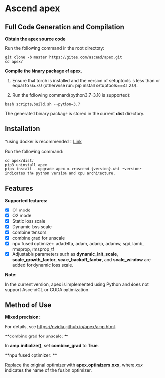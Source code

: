# Ascend apex


## Full Code Generation and Compilation


**Obtain the apex source code.**

Run the following command in the root directory:
```
git clone -b master https://gitee.com/ascend/apex.git
cd apex/
```

**Compile the binary package of apex.**

1. Ensure that torch is installed and the version of setuptools is less than or equal to 65.7.0 (otherwise run: pip install setuptools==41.2.0).

2. Run the following command(python3.7-3.10 is supported):
```
bash scripts/build.sh --python=3.7
```
The generated binary package is stored in the current **dist** directory.


## Installation

*using docker is recommended：[Link](https://gitee.com/ascend/apex/tree/master/scripts/docker/README.md)

Run the following command:
```
cd apex/dist/
pip3 uninstall apex
pip3 install --upgrade apex-0.1+ascend-{version}.whl *version* indicates the python version and cpu architecture.
```


## Features
**Supported features:**

- [x] O1 mode
- [x] O2 mode
- [x] Static loss scale
- [x] Dynamic loss scale
- [x] combine tensors
- [x] combine grad for unscale
- [x] npu fused optimizer: adadelta, adam, adamp, adamw, sgd, lamb, rmsprop, rmsprop_tf
- [x] Adjustable parameters such as **dynamic_init_scale**, **scale_growth_factor**, **scale_backoff_factor**, and **scale_window** are added for dynamic loss scale.

**Note:**

In the current version, apex is implemented using Python and does not support AscendCL or CUDA optimization.


## Method of Use
**Mixed precision:**

For details, see https://nvidia.github.io/apex/amp.html.

**combine grad for unscale: **

In **amp.initialize()**, set **combine_grad** to **True**.

**npu fused optimizer: **

Replace the original optimizer with **apex.optimizers.xxx**, where *xxx* indicates the name of the fusion optimizer.

